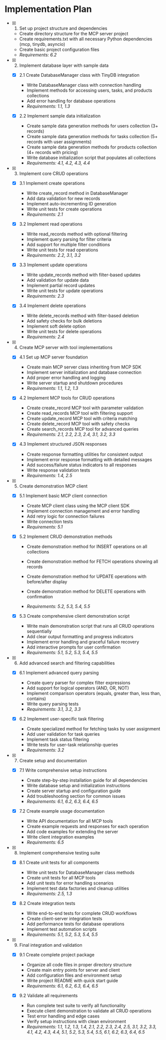 # Implementation Plan

- [x] 1. Set up project structure and dependencies





  - Create directory structure for the MCP server project
  - Create requirements.txt with all necessary Python dependencies (mcp, tinydb, asyncio)
  - Create basic project configuration files
  - _Requirements: 6.2_

- [x] 2. Implement database layer with sample data





  - [x] 2.1 Create DatabaseManager class with TinyDB integration


    - Write DatabaseManager class with connection handling
    - Implement methods for accessing users, tasks, and products collections
    - Add error handling for database operations
    - _Requirements: 1.1, 1.3_

  - [x] 2.2 Implement sample data initialization


    - Create sample data generation methods for users collection (3+ records)
    - Create sample data generation methods for tasks collection (5+ records with user assignments)
    - Create sample data generation methods for products collection (4+ records with pricing)
    - Write database initialization script that populates all collections
    - _Requirements: 4.1, 4.2, 4.3, 4.4_

- [x] 3. Implement core CRUD operations





  - [x] 3.1 Implement create operations


    - Write create_record method in DatabaseManager
    - Add data validation for new records
    - Implement auto-incrementing ID generation
    - Write unit tests for create operations
    - _Requirements: 2.1_

  - [x] 3.2 Implement read operations


    - Write read_records method with optional filtering
    - Implement query parsing for filter criteria
    - Add support for multiple filter conditions
    - Write unit tests for read operations
    - _Requirements: 2.2, 3.1, 3.2_

  - [x] 3.3 Implement update operations


    - Write update_records method with filter-based updates
    - Add validation for update data
    - Implement partial record updates
    - Write unit tests for update operations
    - _Requirements: 2.3_

  - [x] 3.4 Implement delete operations


    - Write delete_records method with filter-based deletion
    - Add safety checks for bulk deletions
    - Implement soft delete option
    - Write unit tests for delete operations
    - _Requirements: 2.4_

- [x] 4. Create MCP server with tool implementations




  - [x] 4.1 Set up MCP server foundation


    - Create main MCP server class inheriting from MCP SDK
    - Implement server initialization and database connection
    - Add proper error handling and logging
    - Write server startup and shutdown procedures
    - _Requirements: 1.1, 1.2, 1.3_

  - [x] 4.2 Implement MCP tools for CRUD operations


    - Create create_record MCP tool with parameter validation
    - Create read_records MCP tool with filtering support
    - Create update_record MCP tool with criteria matching
    - Create delete_record MCP tool with safety checks
    - Create search_records MCP tool for advanced queries
    - _Requirements: 2.1, 2.2, 2.3, 2.4, 3.1, 3.2, 3.3_

  - [x] 4.3 Implement structured JSON responses


    - Create response formatting utilities for consistent output
    - Implement error response formatting with detailed messages
    - Add success/failure status indicators to all responses
    - Write response validation tests
    - _Requirements: 1.4, 2.5_

- [x] 5. Create demonstration MCP client




  - [x] 5.1 Implement basic MCP client connection


    - Create MCP client class using the MCP client SDK
    - Implement connection management and error handling
    - Add retry logic for connection failures
    - Write connection tests
    - _Requirements: 5.1_



  - [x] 5.2 Implement CRUD demonstration methods





    - Create demonstration method for INSERT operations on all collections
    - Create demonstration method for FETCH operations showing all records
    - Create demonstration method for UPDATE operations with before/after display
    - Create demonstration method for DELETE operations with confirmation


    - _Requirements: 5.2, 5.3, 5.4, 5.5_

  - [x] 5.3 Create comprehensive client demonstration script





    - Write main demonstration script that runs all CRUD operations sequentially
    - Add clear output formatting and progress indicators
    - Implement error handling and graceful failure recovery
    - Add interactive prompts for user confirmation
    - _Requirements: 5.1, 5.2, 5.3, 5.4, 5.5_

- [x] 6. Add advanced search and filtering capabilities





  - [x] 6.1 Implement advanced query parsing


    - Create query parser for complex filter expressions
    - Add support for logical operators (AND, OR, NOT)
    - Implement comparison operators (equals, greater than, less than, contains)
    - Write query parsing tests
    - _Requirements: 3.1, 3.2, 3.3_



  - [x] 6.2 Implement user-specific task filtering


    - Create specialized method for fetching tasks by user assignment
    - Add user validation for task queries
    - Implement task status filtering
    - Write tests for user-task relationship queries
    - _Requirements: 3.2_

- [x] 7. Create setup and documentation








  - [x] 7.1 Write comprehensive setup instructions


    - Create step-by-step installation guide for all dependencies
    - Write database setup and initialization instructions
    - Create server startup and configuration guide
    - Add troubleshooting section for common issues
    - _Requirements: 6.1, 6.2, 6.3, 6.4, 6.5_

  - [x] 7.2 Create example usage documentation


    - Write API documentation for all MCP tools
    - Create example requests and responses for each operation
    - Add code examples for extending the server
    - Write client integration examples
    - _Requirements: 6.5_

- [x] 8. Implement comprehensive testing suite





  - [x] 8.1 Create unit tests for all components


    - Write unit tests for DatabaseManager class methods
    - Create unit tests for all MCP tools
    - Add unit tests for error handling scenarios
    - Implement test data factories and cleanup utilities
    - _Requirements: 2.5, 1.3_


  - [x] 8.2 Create integration tests

    - Write end-to-end tests for complete CRUD workflows
    - Create client-server integration tests
    - Add performance tests for database operations
    - Implement test automation scripts
    - _Requirements: 5.1, 5.2, 5.3, 5.4, 5.5_

- [x] 9. Final integration and validation







  - [x] 9.1 Create complete project package


    - Organize all code files in proper directory structure
    - Create main entry points for server and client
    - Add configuration files and environment setup
    - Write project README with quick start guide
    - _Requirements: 6.1, 6.2, 6.3, 6.4, 6.5_



  - [x] 9.2 Validate all requirements

    - Run complete test suite to verify all functionality
    - Execute client demonstration to validate all CRUD operations
    - Test error handling and edge cases
    - Verify setup instructions with clean environment
    - _Requirements: 1.1, 1.2, 1.3, 1.4, 2.1, 2.2, 2.3, 2.4, 2.5, 3.1, 3.2, 3.3, 4.1, 4.2, 4.3, 4.4, 5.1, 5.2, 5.3, 5.4, 5.5, 6.1, 6.2, 6.3, 6.4, 6.5_